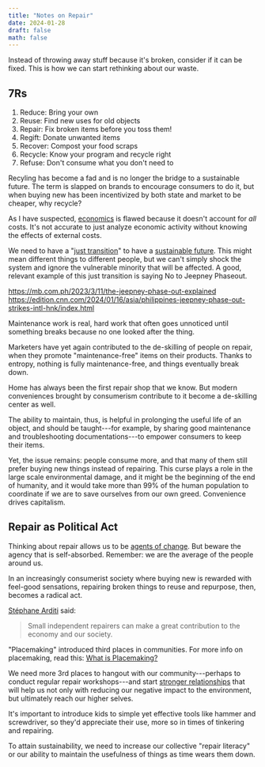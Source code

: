 ```yaml
---
title: "Notes on Repair"
date: 2024-01-28
draft: false
math: false
---
```

Instead of throwing away stuff because it's broken,
consider if it can be fixed. This is how we can start rethinking about
our waste.

## 7Rs

1. Reduce: Bring your own
2. Reuse: Find new uses for old objects
3. Repair: Fix broken items before you toss them!
4. Regift: Donate unwanted items
5. Recover: Compost your food scraps
6. Recycle: Know your program and recycle right
7. Refuse: Don't consume what you don't need to

Recyling has become a fad and is no longer the bridge to a sustainable
future. The term is slapped on brands to encourage consumers to do it,
but when buying new has been incentivized by both state and market to be
cheaper, why recycle?

As I have suspected, [economics](/economics) is flawed because it
doesn't account for *all* costs. It's not accurate to just analyze
economic activity without knowing the effects of external costs.

We need to have a "[just transition](/revolution)" to have a
[sustainable future](/eco-anarchism). This might mean different things
to different people, but we can't simply shock the system and ignore the
vulnerable minority that will be affected. A good, relevant example of
this just transition is saying No to Jeepney Phaseout.

https://mb.com.ph/2023/3/11/the-jeepney-phase-out-explained  
https://edition.cnn.com/2024/01/16/asia/philippines-jeepney-phase-out-strikes-intl-hnk/index.html

Maintenance work is real, hard work that often goes unnoticed until
something breaks because no one looked after the thing.

Marketers have yet again contributed to the de-skilling of people on
repair, when they promote "maintenance-free" items on their products.
Thanks to entropy, nothing is fully maintenance-free, and things
eventually break down.

Home has always been the first repair shop that we know. But modern
conveniences brought by consumerism contribute to it become a
de-skilling center as well.

The ability to maintain, thus, is helpful in
prolonging the useful life of an object, and should be taught---for
example, by sharing good maintenance and troubleshooting
documentations---to empower consumers to keep their items.

Yet, the issue remains: people consume more, and that many of
them still prefer buying new things instead of repairing. This curse
plays a role in the large scale environmental damage, and it might be
the beginning of the end of humanity, and it would take more than 99% of
the human population to coordinate if we are to save ourselves from our
own greed. Convenience drives capitalism.

## Repair as Political Act

Thinking about repair allows us to be [agents of change](/activism). But
beware the agency that is self-absorbed. Remember: we are the average of
the people around us.

In an increasingly consumerist society where buying new is rewarded with
feel-good sensations, repairing broken things to reuse and repurpose,
then, becomes a radical act.

[Stéphane Arditi](https://eeb.org/eeb-staff/stephane-arditi/) said:

> Small independent repairers can make a great contribution to the
> economy and our society.

"Placemaking" introduced third places in communities. For more info on
placemaking, read this: [What is Placemaking?](https://www.pps.org/article/what-is-placemaking)

We need more 3rd places to hangout with our community---perhaps to conduct
regular repair workshops---and start
[stronger relationships](/friendship) that will help us not only with
reducing our negative impact to the environment, but ultimately reach
our higher selves.

It's important to introduce kids to simple yet effective tools like
hammer and screwdriver, so they'd appreciate their use, more so in times
of tinkering and repairing.

To attain sustainability, we need to increase our collective "repair
literacy" or our ability to maintain the usefulness of things as time
wears them down.
